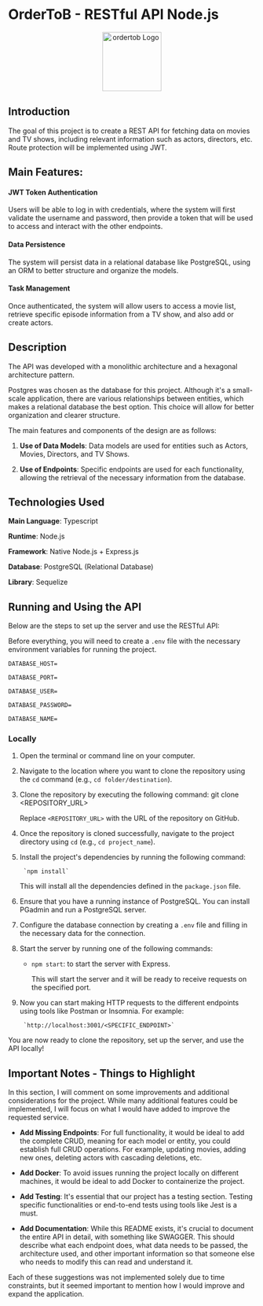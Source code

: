 # OrderToB - RESTful API Node.js

<p align="center">
  <a href="https://ordertob.com/" target="blank"><img src="https://encrypted-tbn0.gstatic.com/images?q=tbn:ANd9GcS_4fNOm7OS4aGfHPvNE_taRPKIUuQ6ID4fYg&s" width="120" alt="ordertob Logo" /></a>
</p>

## Introduction

The goal of this project is to create a REST API for fetching data on movies and TV shows, including relevant information such as actors, directors, etc. Route protection will be implemented using JWT.

## Main Features:

#### JWT Token Authentication
Users will be able to log in with credentials, where the system will first validate the username and password, then provide a token that will be used to access and interact with the other endpoints.

#### Data Persistence
The system will persist data in a relational database like PostgreSQL, using an ORM to better structure and organize the models.

#### Task Management
Once authenticated, the system will allow users to access a movie list, retrieve specific episode information from a TV show, and also add or create actors.

## Description

The API was developed with a monolithic architecture and a hexagonal architecture pattern.

Postgres was chosen as the database for this project. Although it's a small-scale application, there are various relationships between entities, which makes a relational database the best option. This choice will allow for better organization and clearer structure.

The main features and components of the design are as follows:

1) **Use of Data Models**: Data models are used for entities such as Actors, Movies, Directors, and TV Shows.

2) **Use of Endpoints**: Specific endpoints are used for each functionality, allowing the retrieval of the necessary information from the database.

## Technologies Used

**Main Language**: Typescript

**Runtime**: Node.js

**Framework**: Native Node.js + Express.js

**Database**: PostgreSQL (Relational Database)

**Library**: Sequelize

## Running and Using the API

Below are the steps to set up the server and use the RESTful API:

Before everything, you will need to create a `.env` file with the necessary environment variables for running the project.

`DATABASE_HOST=`

`DATABASE_PORT=`

`DATABASE_USER=`

`DATABASE_PASSWORD=`

`DATABASE_NAME=`

### Locally

1. Open the terminal or command line on your computer.

2. Navigate to the location where you want to clone the repository using the `cd` command (e.g., `cd folder/destination`).

3. Clone the repository by executing the following command:
        git clone <REPOSITORY_URL>
    
    Replace `<REPOSITORY_URL>` with the URL of the repository on GitHub.

4. Once the repository is cloned successfully, navigate to the project directory using `cd` (e.g., `cd project_name`).

5. Install the project's dependencies by running the following command:

        `npm install`

    This will install all the dependencies defined in the `package.json` file.

6. Ensure that you have a running instance of PostgreSQL. You can install PGadmin and run a PostgreSQL server.

7. Configure the database connection by creating a `.env` file and filling in the necessary data for the connection.

8. Start the server by running one of the following commands:

    - `npm start`: to start the server with Express.

        This will start the server and it will be ready to receive requests on the specified port.

9. Now you can start making HTTP requests to the different endpoints using tools like Postman or Insomnia. For example:

        `http://localhost:3001/<SPECIFIC_ENDPOINT>`

You are now ready to clone the repository, set up the server, and use the API locally!

## Important Notes - Things to Highlight

In this section, I will comment on some improvements and additional considerations for the project. While many additional features could be implemented, I will focus on what I would have added to improve the requested service.

- **Add Missing Endpoints**: For full functionality, it would be ideal to add the complete CRUD, meaning for each model or entity, you could establish full CRUD operations. For example, updating movies, adding new ones, deleting actors with cascading deletions, etc.

- **Add Docker**: To avoid issues running the project locally on different machines, it would be ideal to add Docker to containerize the project.

- **Add Testing**: It's essential that our project has a testing section. Testing specific functionalities or end-to-end tests using tools like Jest is a must.

- **Add Documentation**: While this README exists, it's crucial to document the entire API in detail, with something like SWAGGER. This should describe what each endpoint does, what data needs to be passed, the architecture used, and other important information so that someone else who needs to modify this can read and understand it.

Each of these suggestions was not implemented solely due to time constraints, but it seemed important to mention how I would improve and expand the application.
